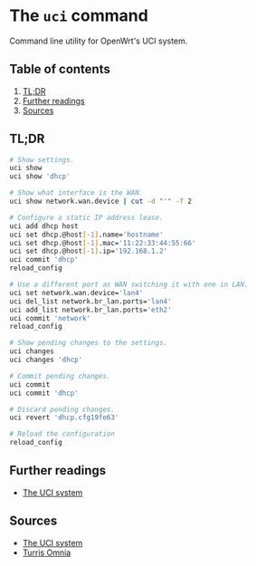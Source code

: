 # The `uci` command

Command line utility for OpenWrt's UCI system.

## Table of contents <!-- omit in toc -->

1. [TL;DR](#tldr)
1. [Further readings](#further-readings)
1. [Sources](#sources)

## TL;DR

```sh
# Show settings.
uci show
uci show 'dhcp'

# Show what interface is the WAN.
uci show network.wan.device | cut -d "'" -f 2

# Configure a static IP address lease.
uci add dhcp host
uci set dhcp.@host[-1].name='hostname'
uci set dhcp.@host[-1].mac='11:22:33:44:55:66'
uci set dhcp.@host[-1].ip='192.168.1.2'
uci commit 'dhcp'
reload_config

# Use a different port as WAN switching it with one in LAN.
uci set network.wan.device='lan4'
uci del_list network.br_lan.ports='lan4'
uci add_list network.br_lan.ports='eth2'
uci commit 'network'
reload_config

# Show pending changes to the settings.
uci changes
uci changes 'dhcp'

# Commit pending changes.
uci commit
uci commit 'dhcp'

# Discard pending changes.
uci revert 'dhcp.cfg19fe63'

# Reload the configuration
reload_config
```

## Further readings

- [The UCI system]

## Sources

- [The UCI system]
- [Turris Omnia]

<!--
  References
  -->

<!-- Upstream -->
[the uci system]: https://openwrt.org/docs/guide-user/base-system/uci

<!-- Knowledge base -->
[Turris Omnia]: turris%20os.md

